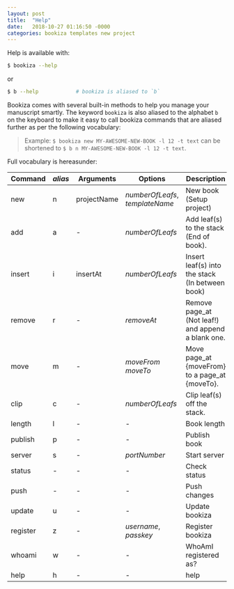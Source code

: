 ```yaml
---
layout: post
title:  "Help"
date:   2018-10-27 01:16:50 -0000
categories: bookiza templates new project
---
```


Help is available with:

```bash
$ bookiza --help
```

or

```bash
$ b --help            # bookiza is aliased to `b`
```

Bookiza comes with several built-in methods to help you manage your manuscript smartly. The keyword `bookiza` is also aliased to the alphabet `b` on the keyboard to make it easy to call bookiza commands that are aliased further as per the following vocabulary:

> Example: `$ bookiza new MY-AWESOME-NEW-BOOK -l 12 -t text` can be shortened to `$ b n MY-AWESOME-NEW-BOOK -l 12 -t text`.


Full vocabulary is hereasunder:

  Command | *alias* | Arguments    | Options  | Description
  --------|---------|--------------|----------|------------
    new   | n       | projectName  | *numberOfLeafs*, *templateName*   |  New book (Setup project)
    add   | a       | -            | *numberOfLeafs*   |  Add leaf(s) to the stack (End of book).
    insert| i       | insertAt     | *numberOfLeafs*   |  Insert leaf(s) into the stack (In between book)
    remove| r | - | *removeAt*            |  Remove page_at (Not leaf!) and append a blank one.
    move  | m | - | *moveFrom*  *moveTo*  |  Move page_at {moveFrom} to a page_at {moveTo}.
    clip | c | - | *numberOfLeafs*        |  Clip leaf(s) off the stack.
    length| l | - | -                    |  Book length
    publish| p | - | -                   |  Publish book
    server| s | - | *portNumber*         |  Start server
    status| - | - | -              |  Check status
    push | - | -  | -                    |  Push changes
    update|u | -  | -                   |  Update bookiza
    register|z | - | *username*, *passkey*  |  Register bookiza
    whoami| w | - | -           | WhoAmI registered as?
    help | h | - | -            | help
